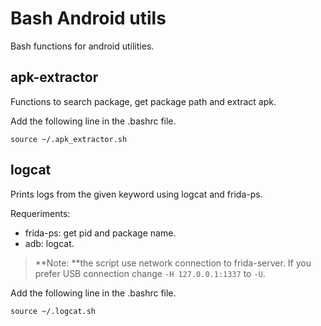 # Bash Android utils
Bash functions for android utilities.

## apk-extractor
Functions to search package, get package path and extract apk.

Add the following line in the .bashrc file.
```
source ~/.apk_extractor.sh
```

## logcat
Prints logs from the given keyword using logcat and frida-ps.

Requeriments:
- frida-ps: get pid and package name.
- adb: logcat.

>**Note: **the script use network connection to frida-server. If you prefer USB connection change `-H 127.0.0.1:1337` to `-U`.

Add the following line in the .bashrc file.
```
source ~/.logcat.sh
```

